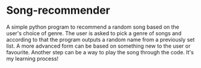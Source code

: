 # Song-recommender
A simple python program to recommend a random song based on the user's choice of genre.
The user is asked to pick a genre of songs and according to that the program outputs a random name from a previously set list.
A more advanced form can be based on something new to the user or favourite.
Another step can be a way to play the song through the code.
It's my learning process!
